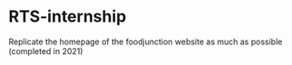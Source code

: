 # RTS-internship
Replicate the homepage of the foodjunction website as much as possible (completed in 2021)
